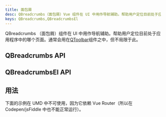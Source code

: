 ```yaml
---
title: 面包屑
desc: QBreadcrumbs（面包屑）Vue 组件在 UI 中用作导航辅助。帮助用户定位目前处于应用程序中的哪个页面。
keys: QBreadcrumbs,QBreadcrumbsEl
---
```

QBreadcrumbs （面包屑）组件在 UI 中用作导航辅助。帮助用户定位目前处于应用程序中的哪个页面。通常会用在[QToolbar](/vue-components/toolbar)组件之中，但不局限于此。

## QBreadcrumbs API

<doc-api file="QBreadcrumbs" />

## QBreadcrumbsEl API

<doc-api file="QBreadcrumbsEl" />

## 用法
<doc-example title="基础用法" file="QBreadcrumbs/Basic" />

<doc-example title="在一个 QToolbar 中使用" file="QBreadcrumbs/Toolbar" />

<doc-example title="自定义分隔符" file="QBreadcrumbs/Separator" />

下面的示例在 UMD 中不可使用，因为它依赖 Vue Router（所以在 Codepen/jsFiddle 中也不能正常运行）。

<doc-example title="关联路由" file="QBreadcrumbs/RouterLinks" />

<doc-example title="间隔" file="QBreadcrumbs/Gutters" />

<doc-example title="对齐" file="QBreadcrumbs/Align" />
